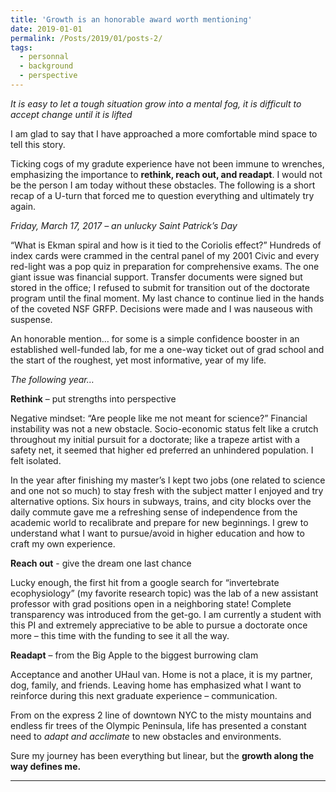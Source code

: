 ```yaml
---
title: 'Growth is an honorable award worth mentioning'
date: 2019-01-01
permalink: /Posts/2019/01/posts-2/
tags:
  - personnal
  - background
  - perspective
---
```


*It is easy to let a tough situation grow into a mental fog, it is difficult to accept change until it is lifted*

I am glad to say that I have approached a more comfortable mind space to tell this story.

Ticking cogs of my gradute experience have not been immune to wrenches, emphasizing the importance to **rethink, reach out, and readapt**. I would not be the person I am today without these obstacles. The following is a short recap of a U-turn that forced me to question everything and ultimately try again.

_Friday, March 17, 2017 – an unlucky Saint Patrick’s Day_

“What is Ekman spiral and how is it tied to the Coriolis effect?” Hundreds of index cards were crammed in the central panel of my 2001 Civic and every red-light was a pop quiz in preparation for comprehensive exams. The one giant issue was financial support. Transfer documents were signed but stored in the office; I refused to submit for transition out of the doctorate program until the final moment. My last chance to continue lied in the hands of the coveted NSF GRFP. Decisions were made and I was nauseous with suspense.

An honorable mention… for some is a simple confidence booster in an established well-funded lab, for me a one-way ticket out of grad school and the start of the roughest, yet most informative, year of my life.

_The following year…_

**Rethink** – put strengths into perspective

Negative mindset: “Are people like me not meant for science?”
Financial instability was not a new obstacle. Socio-economic status felt like a crutch throughout my initial pursuit for a doctorate; like a trapeze artist with a safety net, it seemed that higher ed preferred an unhindered population. I felt isolated.

In the year after finishing my master’s I kept two jobs (one related to science and one not so much) to stay fresh with the subject matter I enjoyed and try alternative options. Six hours in subways, trains, and city blocks over the daily commute gave me a refreshing sense of independence from the academic world to recalibrate and prepare for new beginnings. I grew to understand what I want to pursue/avoid in higher education and how to craft my own experience.

**Reach out** - give the dream one last chance

Lucky enough, the first hit from a google search for “invertebrate ecophysiology” (my favorite research topic) was the lab of a new assistant professor with grad positions open in a neighboring state! Complete transparency was introduced from the get-go. I am currently a student with this PI and extremely appreciative to be able to pursue a doctorate once more – this time with the funding to see it all the way.

**Readapt** – from the Big Apple to the biggest burrowing clam

Acceptance and another UHaul van. Home is not a place, it is my partner, dog, family, and friends. Leaving home has emphasized what I want to reinforce during this next graduate experience – communication.

From on the express 2 line of downtown NYC to the misty mountains and endless fir trees of the Olympic Peninsula, life has presented a constant need to _adapt and acclimate_ to new obstacles and environments.

Sure my journey has been everything but linear, but the **growth along the way defines me.**

------

